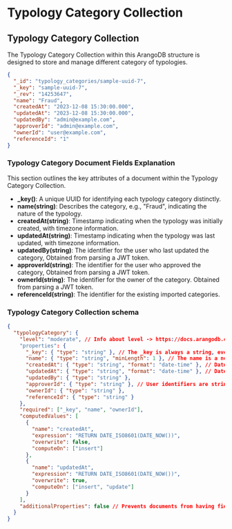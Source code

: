 <!-- SPDX-License-Identifier: Apache-2.0 -->
# Typology Category Collection

## Typology Category Collection

The Typology Category Collection within this ArangoDB structure is designed to store and manage different category of typologies.

```json
{
  "_id": "typology_categories/sample-uuid-7",
  "_key": "sample-uuid-7",
  "_rev": "14253647",
  "name": "Fraud",
  "createdAt": "2023-12-08 15:30:00.000",
  "updatedAt": "2023-12-08 15:30:00.000",
  "updatedBy": "admin@example.com",
  "approverId": "admin@example.com",
  "ownerId": "user@example.com",
  "referenceId": "1"
}
```

### Typology Category Document Fields Explanation

This section outlines the key attributes of a document within the Typology Category Collection.

- **\_key()**: A unique UUID for identifying each typology category distinctly.
- **name(string)**: Describes the category, e.g., "Fraud", indicating the nature of the typology.
- **createdAt(string)**: Timestamp indicating when the typology was initially created, with timezone information.
- **updatedAt(string)**: Timestamp indicating when the typology was last updated, with timezone information.
- **updatedBy(string)**: The identifier for the user who last updated the category, Obtained from parsing a JWT token.
- **approverId(string)**: The identifier for the user who approved the category, Obtained from parsing a JWT token.
- **ownerId(string)**: The identifier for the owner of the category. Obtained from parsing a JWT token.
- **referenceId(string)**: The identifier for the existing imported categories.

### Typology Category Collection schema

```json
{
  "typologyCategory": {
    "level": "moderate", // Info about level -> https://docs.arangodb.com/3.11/concepts/data-structure/documents/schema-validation/#levels
    "properties": {
      "_key": { "type": "string" }, // The _key is always a string, even if sequential or numeric in nature
      "name": { "type": "string", "minLength": 1 }, // The name is a non-empty string
      "createdAt": { "type": "string", "format": "date-time" }, // Date-time format for createdAt
      "updatedAt": { "type": "string", "format": "date-time" }, // Date-time format for updatedAt
      "updatedBy": { "type": "string" },
      "approverId": { "type": "string" }, // User identifiers are strings; could be UUIDs or numeric strings
      "ownerId": { "type": "string" },
      "referenceId": { "type": "string" }
    },
    "required": ["_key", "name", "ownerId"],
    "computedValues": [
      {
        "name": "createdAt",
        "expression": "RETURN DATE_ISO8601(DATE_NOW())",
        "overwrite": false,
        "computeOn": ["insert"]
      },
      {
        "name": "updatedAt",
        "expression": "RETURN DATE_ISO8601(DATE_NOW())",
        "overwrite": true,
        "computeOn": ["insert", "update"]
      }
    ],
    "additionalProperties": false // Prevents documents from having fields not specified in the schema
  }
}
```
